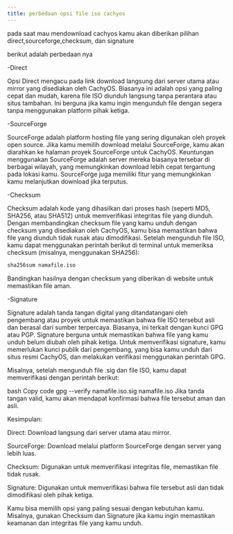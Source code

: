 ```yaml
---
title: perbedaan opsi file iso cachyos
---
```



pada saat mau mendownload cachyos kamu akan diberikan pilihan direct,sourceforge,checksum, dan signature 

berikut adalah perbedaan nya

-Direct

Opsi Direct mengacu pada link download langsung dari server utama atau mirror yang disediakan oleh CachyOS. Biasanya ini adalah opsi yang paling cepat dan mudah, karena file ISO diunduh langsung tanpa perantara atau situs tambahan. Ini berguna jika kamu ingin mengunduh file dengan segera tanpa menggunakan platform pihak ketiga.

-SourceForge

SourceForge adalah platform hosting file yang sering digunakan oleh proyek open source. Jika kamu memilih download melalui SourceForge, kamu akan diarahkan ke halaman proyek SourceForge untuk CachyOS. Keuntungan menggunakan SourceForge adalah server mereka biasanya tersebar di berbagai wilayah, yang memungkinkan download lebih cepat tergantung pada lokasi kamu. SourceForge juga memiliki fitur yang memungkinkan kamu melanjutkan download jika terputus.

-Checksum

Checksum adalah kode yang dihasilkan dari proses hash (seperti MD5, SHA256, atau SHA512) untuk memverifikasi integritas file yang diunduh. Dengan membandingkan checksum file yang kamu unduh dengan checksum yang disediakan oleh CachyOS, kamu bisa memastikan bahwa file yang diunduh tidak rusak atau dimodifikasi.
Setelah mengunduh file ISO, kamu dapat menggunakan perintah berikut di terminal untuk memeriksa checksum (misalnya, menggunakan SHA256):
```py
sha256sum namafile.iso
```
Bandingkan hasilnya dengan checksum yang diberikan di website untuk memastikan file aman.

-Signature

Signature adalah tanda tangan digital yang ditandatangani oleh pengembang atau proyek untuk memastikan bahwa file ISO tersebut asli dan berasal dari sumber terpercaya. Biasanya, ini terkait dengan kunci GPG atau PGP. Signature berguna untuk memastikan bahwa file yang kamu unduh belum diubah oleh pihak ketiga. Untuk memverifikasi signature, kamu memerlukan kunci publik dari pengembang, yang bisa kamu unduh dari situs resmi CachyOS, dan melakukan verifikasi menggunakan perintah GPG.

Misalnya, setelah mengunduh file .sig dan file ISO, kamu dapat memverifikasi dengan perintah berikut:

bash
Copy code
gpg --verify namafile.iso.sig namafile.iso
Jika tanda tangan valid, kamu akan mendapat konfirmasi bahwa file tersebut aman dan asli.

Kesimpulan:

Direct: Download langsung dari server utama atau mirror.

SourceForge: Download melalui platform SourceForge dengan server yang lebih luas.

Checksum: Digunakan untuk memverifikasi integritas file, memastikan file tidak rusak.

Signature: Digunakan untuk memverifikasi bahwa file tersebut asli dan tidak dimodifikasi oleh pihak ketiga.

Kamu bisa memilih opsi yang paling sesuai dengan kebutuhan kamu. Misalnya, gunakan Checksum dan Signature jika kamu ingin memastikan keamanan dan integritas file yang kamu unduh.